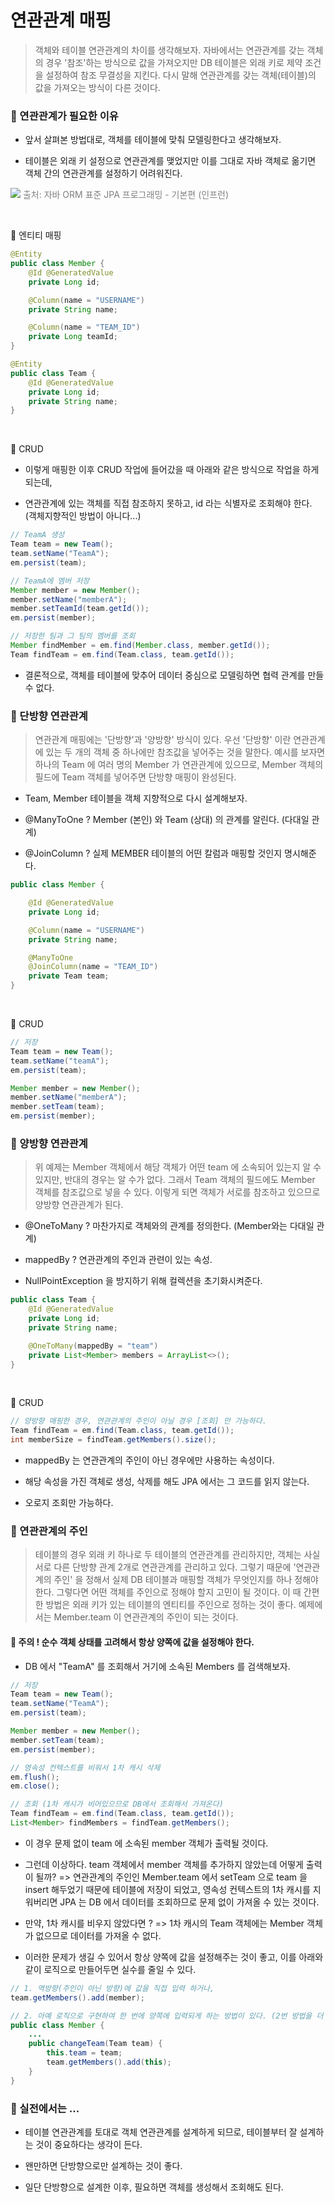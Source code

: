 # 연관관계 매핑

> 객체와 테이블 연관관계의 차이를 생각해보자. 자바에서는 연관관계를 갖는 객체의 경우 '참조'하는 방식으로 값을 가져오지만 DB 테이블은 외래 키로 제약 조건을 설정하여 참조 무결성을 지킨다. 다시 말해 연관관계를 갖는 객체(테이블)의 값을 가져오는 방식이 다른 것이다.

### 🧩 연관관계가 필요한 이유

- 앞서 살펴본 방법대로, 객체를 테이블에 맞춰 모델링한다고 생각해보자.

- 테이블은 외래 키 설정으로 연관관계를 맺었지만 이를 그대로 자바 객체로 옮기면 객체 간의 연관관계를 설정하기 어려워진다.

<img src="images/02. Member, Team table.png">
<span style="color: #808080">출처: 자바 ORM 표준 JPA 프로그래밍 - 기본편 (인프런)</span>

&nbsp;

🍥 엔티티 매핑

```java
@Entity
public class Member {
    @Id @GeneratedValue
    private Long id;

    @Column(name = "USERNAME")
    private String name;

    @Column(name = "TEAM_ID")
    private Long teamId;
}

@Entity
public class Team {
    @Id @GeneratedValue
    private Long id;
    private String name;
}
```

&nbsp;

🍥 CRUD

- 이렇게 매핑한 이후 CRUD 작업에 들어갔을 때 아래와 같은 방식으로 작업을 하게 되는데,

- 연관관계에 있는 객체를 직접 참조하지 못하고, id 라는 식별자로 조회해야 한다. (객체지향적인 방법이 아니다...)

```java
// TeamA 생성
Team team = new Team();
team.setName("TeamA");
em.persist(team);

// TeamA에 멤버 저장
Member member = new Member();
member.setName("memberA");
member.setTeamId(team.getId());
em.persist(member);

// 저장한 팀과 그 팀의 멤버를 조회
Member findMember = em.find(Member.class, member.getId());
Team findTeam = em.find(Team.class, team.getId());
```

- 결론적으로, 객체를 테이블에 맞추어 데이터 중심으로 모델링하면 협력 관계를 만들 수 없다.

### 🧩 단방향 연관관계

> 연관관계 매핑에는 '단방향'과 '양방향' 방식이 있다. 우선 '단방향' 이란 연관관계에 있는 두 개의 객체 중 하나에만 참조값을 넣어주는 것을 말한다. 예시를 보자면 하나의 Team 에 여러 명의 Member 가 연관관계에 있으므로, Member 객체의 필드에 Team 객체를 넣어주면 단방향 매핑이 완성된다.

- Team, Member 테이블을 객체 지향적으로 다시 설계해보자.

- @ManyToOne ? Member (본인) 와 Team (상대) 의 관계를 알린다. (다대일 관계)

- @JoinColumn ? 실제 MEMBER 테이블의 어떤 칼럼과 매핑할 것인지 명시해준다.

```java
public class Member {

    @Id @GeneratedValue
    private Long id;

    @Column(name = "USERNAME")
    private String name;

    @ManyToOne
    @JoinColumn(name = "TEAM_ID")
    private Team team;
}
```

&nbsp;

🍥 CRUD

```java
// 저장
Team team = new Team();
team.setName("teamA");
em.persist(team);

Member member = new Member();
member.setName("memberA");
member.setTeam(team);
em.persist(member);
```

### 🧩 양방향 연관관계

> 위 예제는 Member 객체에서 해당 객체가 어떤 team 에 소속되어 있는지 알 수 있지만, 반대의 경우는 알 수가 없다. 그래서 Team 객체의 필드에도 Member 객체를 참조값으로 넣을 수 있다. 이렇게 되면 객체가 서로를 참조하고 있으므로 양방향 연관관계가 된다.

- @OneToMany ? 마찬가지로 객체와의 관계를 정의한다. (Member와는 다대일 관계)

- mappedBy ? 연관관계의 주인과 관련이 있는 속성.

- NullPointException 을 방지하기 위해 컬렉션을 초기화시켜준다.

```java
public class Team {
    @Id @GeneratedValue
    private Long id;
    private String name;

    @OneToMany(mappedBy = "team")
    private List<Member> members = ArrayList<>();
}
```

&nbsp;

🍥 CRUD

```java
// 양방향 매핑한 경우, 연관관계의 주인이 아닐 경우 [조회] 만 가능하다.
Team findTeam = em.find(Team.class, team.getId());
int memberSize = findTeam.getMembers().size();
```

- mappedBy 는 연관관계의 주인이 아닌 경우에만 사용하는 속성이다.

- 해당 속성을 가진 객체로 생성, 삭제를 해도 JPA 에서는 그 코드를 읽지 않는다.

- 오로지 조회만 가능하다.

### 🧩 연관관계의 주인

> 테이블의 경우 외래 키 하나로 두 테이블의 연관관계를 관리하지만, 객체는 사실 서로 다른 단방향 관계 2개로 연관관계를 관리하고 있다. 그렇기 때문에 '연관관계의 주인' 을 정해서 실제 DB 테이블과 매핑할 객체가 무엇인지를 하나 정해야 한다. 그렇다면 어떤 객체를 주인으로 정해야 할지 고민이 될 것이다. 이 때 간편한 방법은 외래 키가 있는 테이블의 엔티티를 주인으로 정하는 것이 좋다. 예제에서는 Member.team 이 연관관계의 주인이 되는 것이다.

#### 🍥 주의 ! 순수 객체 상태를 고려해서 항상 양쪽에 값을 설정해야 한다.

- DB 에서 "TeamA" 를 조회해서 거기에 소속된 Members 를 검색해보자.

```java
// 저장
Team team = new Team();
team.setName("TeamA");
em.persist(team);

Member member = new Member();
member.setTeam(team);
em.persist(member);

// 영속성 컨텍스트를 비워서 1차 캐시 삭제
em.flush();
em.close();

// 조회 (1차 캐시가 비어있으므로 DB에서 조회해서 가져온다)
Team findTeam = em.find(Team.class, team.getId());
List<Member> findMembers = findTeam.getMembers();
```

- 이 경우 문제 없이 team 에 소속된 member 객체가 출력될 것이다.

- 그런데 이상하다. team 객체에서 member 객체를 추가하지 않았는데 어떻게 출력이 될까? => 연관관계의 주인인 Member.team 에서 setTeam 으로 team 을 insert 해두었기 때문에 테이블에 저장이 되었고, 영속성 컨텍스트의 1차 캐시를 지워버리면 JPA 는 DB 에서 데이터를 조회하므로 문제 없이 가져올 수 있는 것이다.

- 만약, 1차 캐시를 비우지 않았다면 ? => 1차 캐시의 Team 객체에는 Member 객체가 없으므로 데이터를 가져올 수 없다.

- 이러한 문제가 생길 수 있어서 항상 양쪽에 값을 설정해주는 것이 좋고, 이를 아래와 같이 로직으로 만들어두면 실수를 줄일 수 있다.

```java
// 1. 역방향(주인이 아닌 방향)에 값을 직접 입력 하거나,
team.getMembers().add(member);

// 2. 아예 로직으로 구현하여 한 번에 양쪽에 입력되게 하는 방법이 있다. (2번 방법을 더 추천)
public class Member {
    ...
    public changeTeam(Team team) {
        this.team = team;
        team.getMembers().add(this);
    }
}
```

### 🧩 실전에서는 ...

- 테이블 연관관계를 토대로 객체 연관관계를 설계하게 되므로, 테이블부터 잘 설계하는 것이 중요하다는 생각이 든다.

- 왠만하면 단방향으로만 설계하는 것이 좋다.

- 일단 단방향으로 설계한 이후, 필요하면 객체를 생성해서 조회해도 된다.
